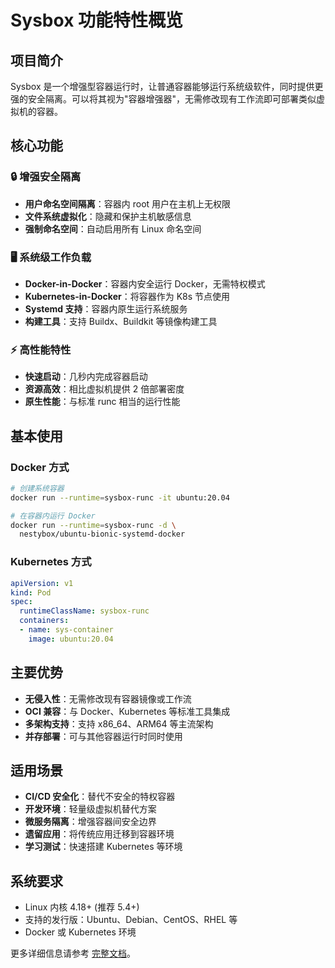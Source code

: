 # Sysbox 功能特性概览

## 项目简介

Sysbox 是一个增强型容器运行时，让普通容器能够运行系统级软件，同时提供更强的安全隔离。可以将其视为"容器增强器"，无需修改现有工作流即可部署类似虚拟机的容器。

## 核心功能

### 🔒 增强安全隔离
- **用户命名空间隔离**：容器内 root 用户在主机上无权限
- **文件系统虚拟化**：隐藏和保护主机敏感信息
- **强制命名空间**：自动启用所有 Linux 命名空间

### 🖥️ 系统级工作负载
- **Docker-in-Docker**：容器内安全运行 Docker，无需特权模式
- **Kubernetes-in-Docker**：将容器作为 K8s 节点使用
- **Systemd 支持**：容器内原生运行系统服务
- **构建工具**：支持 Buildx、Buildkit 等镜像构建工具

### ⚡ 高性能特性
- **快速启动**：几秒内完成容器启动
- **资源高效**：相比虚拟机提供 2 倍部署密度
- **原生性能**：与标准 runc 相当的运行性能

## 基本使用

### Docker 方式
```bash
# 创建系统容器
docker run --runtime=sysbox-runc -it ubuntu:20.04

# 在容器内运行 Docker
docker run --runtime=sysbox-runc -d \
  nestybox/ubuntu-bionic-systemd-docker
```

### Kubernetes 方式
```yaml
apiVersion: v1
kind: Pod
spec:
  runtimeClassName: sysbox-runc
  containers:
  - name: sys-container
    image: ubuntu:20.04
```

## 主要优势

- **无侵入性**：无需修改现有容器镜像或工作流
- **OCI 兼容**：与 Docker、Kubernetes 等标准工具集成
- **多架构支持**：支持 x86_64、ARM64 等主流架构
- **并存部署**：可与其他容器运行时同时使用

## 适用场景

- **CI/CD 安全化**：替代不安全的特权容器
- **开发环境**：轻量级虚拟机替代方案  
- **微服务隔离**：增强容器间安全边界
- **遗留应用**：将传统应用迁移到容器环境
- **学习测试**：快速搭建 Kubernetes 等环境

## 系统要求

- Linux 内核 4.18+ (推荐 5.4+)
- 支持的发行版：Ubuntu、Debian、CentOS、RHEL 等
- Docker 或 Kubernetes 环境

更多详细信息请参考 [完整文档](docs/README.md)。
